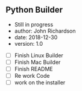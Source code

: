 ## Python Builder

<ul>
  <li>Still in progress</li>
  <li>author: John Richardson</li>
  <li>date: 2018-12-30</li>
  <li>version: 1.0</li>
</ul>

- [ ] Finish Linux Builder
- [ ] Finish Mac Builder
- [ ] Finish README
- [ ] Re work Code
- [ ] work on the installer
